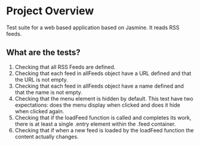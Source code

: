 # Project Overview

Test suite for a web based application based on Jasmine. It reads RSS feeds.

## What are the tests?

  1. Checking that all RSS Feeds are defined.
  2. Checking that each feed in allFeeds object have a URL defined and that the URL is not empty.
  3. Checking that each feed in allFeeds object have a name defined and that the name is not empty.
  4. Checking that the menu element is hidden by default. This test have two expectations: does the menu display when clicked and does it hide when clicked again.
  5. Checking that if the loadFeed function is called and completes its work, there is at least a single .entry element within the .feed container.
  6. Checking that if when a new feed is loaded by the loadFeed function the content actually changes.
